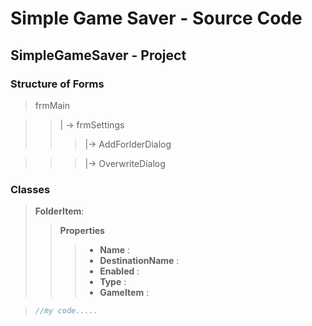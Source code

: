 ﻿# **Simple Game Saver - Source Code**

## SimpleGameSaver - Project

### Structure of Forms

>frmMain

>>| -> frmSettings 
>>>|-> AddForlderDialog

>>>|-> OverwriteDialog


### Classes

>**FolderItem**:
>> **Properties**
>>> - **Name** : 
>>> - **DestinationName** : 
>>> - **Enabled** : 
>>> - **Type** : 
>>> - **GameItem** : 



>```c#
>//my code.....
>```

